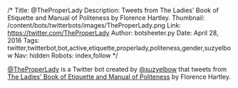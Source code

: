/*
Title: @TheProperLady
Description: Tweets from The Ladies' Book of Etiquette and Manual of Politeness by Florence Hartley.
Thumbnail: /content/bots/twitterbots/images/TheProperLady.png
Link: https://twitter.com/TheProperLady
Author: botsheeter.py
Date: April 28, 2016
Tags: twitter,twitterbot,bot,active,etiquette,properlady,politeness,gender,suzyelbow
Nav: hidden
Robots: index,follow
*/

[@TheProperLady](https://twitter.com/TheProperLady) is a Twitter bot created by [@suzyelbow](https://twitter.com/suzyelbow) that tweets from [The Ladies' Book of Etiquette and Manual of Politeness](https://www.gutenberg.org/files/35123/35123-h/35123-h.htm) by Florence Hartley.
